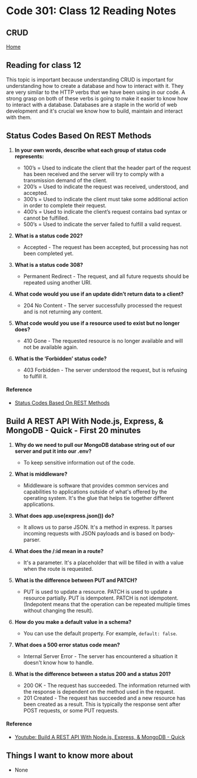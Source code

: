 # Code 301: Class 12 Reading Notes

## CRUD

[Home](https://mtorres6739.github.io/reading-notes/)

## Reading for class 12

This topic is important because understanding CRUD is important for understanding how to create a database and how to interact with it. They are very similar to the HTTP verbs that we have been using in our code. A strong grasp on both of these verbs is going to make it easier to know how to interact with a database.  Databases are a staple in the world of web development and it's crucial we know how to build, maintain and interact with them.

## Status Codes Based On REST Methods

1. **In your own words, describe what each group of status code represents:**

    - 100’s = Used to indicate the client that the header part of the request has been received and the server will try to comply with a transmission demand of the client.
    - 200’s = Used to indicate the request was received, understood, and accepted.
    - 300’s = Used to indicate the client must take some additional action in order to complete their request.
    - 400’s = Used to indicate the client’s request contains bad syntax or cannot be fulfilled.
    - 500’s = Used to indicate the server failed to fulfill a valid request.

2. **What is a status code 202?**

    - Accepted - The request has been accepted, but  processing has not been completed yet.

3. **What is a status code 308?**

    - Permanent Redirect - The request, and all future requests should be repeated using another URI.

4. **What code would you use if an update didn’t return data to a client?**

     - 204 No Content - The server successfully processed the request and is not returning any content.

5. **What code would you use if a resource used to exist but no longer does?**

     - 410 Gone - The requested resource is no longer available and will not be available again.

6. **What is the ‘Forbidden’ status code?**

    - 403 Forbidden - The server understood the request, but is refusing to fulfill it.

#### Reference

- [Status Codes Based On REST Methods](https://www.moesif.com/blog/technical/api-design/Which-HTTP-Status-Code-To-Use-For-Every-CRUD-App/)

## Build A REST API With Node.js, Express, & MongoDB - Quick - First 20 minutes

1. **Why do we need to pull our MongoDB database string out of our server and put it into our .env?**

    - To keep sensitive information out of the code.

2. **What is middleware?**

    - Middleware is software that provides common services and capabilities to applications outside of what's offered by the operating system. It's the glue that helps tie together different applications.

3. **What does app.use(express.json()) do?**

    - It allows us to parse JSON. It's a method in express. It parses incoming requests with JSON payloads and is based on body-parser.

4. **What does the /:id mean in a route?**

    - It's a parameter. It's a placeholder that will be filled in with a value when the route is requested.

5. **What is the difference between PUT and PATCH?**

    - PUT is used to update a resource. PATCH is used to update a resource partially. PUT is idempotent. PATCH is not idempotent. (Indepotent means that the operation can be repeated multiple times without changing the result).

6. **How do you make a default value in a schema?**

     - You can use the default property. For example, `default: false`.

7. **What does a 500 error status code mean?**

    - Internal Server Error - The server has encountered a situation it doesn't know how to handle.

8. **What is the difference between a status 200 and a status 201?**

    - 200 OK - The request has succeeded. The information returned with the response is dependent on the method used in the request.
    - 201 Created - The request has succeeded and a new resource has been created as a result. This is typically the response sent after POST requests, or some PUT requests.

#### Reference

- [Youtube: Build A REST API With Node.js, Express, & MongoDB - Quick](https://www.youtube.com/watch?v=fgTGADljAeg)

## Things I want to know more about

- None
